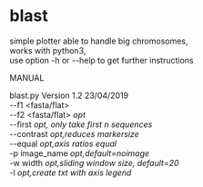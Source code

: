 # blast
simple plotter able to handle big chromosomes,  
works with python3,  
use option -h or --help to get further instructions  
  
MANUAL  
  
blast.py					Version 1.2	23/04/2019  
        --f1 <fasta/flat>  
	--f2 <fasta/flat> *opt*  
	--first <number> *opt, only take first n sequences*  
	--contrast *opt,reduces markersize*  
	--equal *opt,axis ratios equal*  
	-p image_name *opt,default=noimage*  
	-w width *opt,sliding window size, default=20*  
	-l *opt,create txt with axis legend*  
